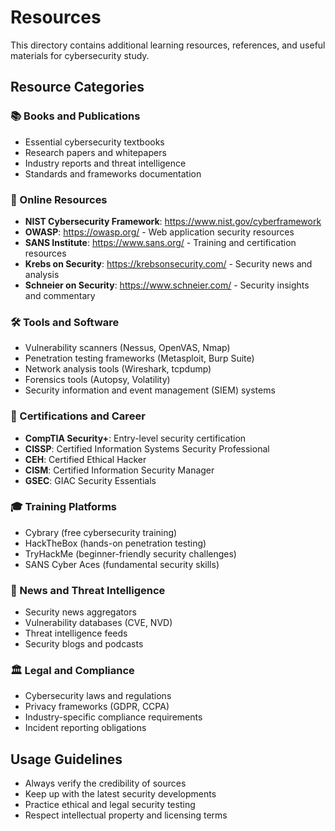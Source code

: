 # Resources

This directory contains additional learning resources, references, and useful materials for cybersecurity study.

## Resource Categories

### 📚 Books and Publications
- Essential cybersecurity textbooks
- Research papers and whitepapers
- Industry reports and threat intelligence
- Standards and frameworks documentation

### 🔗 Online Resources
- **NIST Cybersecurity Framework**: https://www.nist.gov/cyberframework
- **OWASP**: https://owasp.org/ - Web application security resources
- **SANS Institute**: https://www.sans.org/ - Training and certification resources
- **Krebs on Security**: https://krebsonsecurity.com/ - Security news and analysis
- **Schneier on Security**: https://www.schneier.com/ - Security insights and commentary

### 🛠️ Tools and Software
- Vulnerability scanners (Nessus, OpenVAS, Nmap)
- Penetration testing frameworks (Metasploit, Burp Suite)
- Network analysis tools (Wireshark, tcpdump)
- Forensics tools (Autopsy, Volatility)
- Security information and event management (SIEM) systems

### 📜 Certifications and Career
- **CompTIA Security+**: Entry-level security certification
- **CISSP**: Certified Information Systems Security Professional
- **CEH**: Certified Ethical Hacker
- **CISM**: Certified Information Security Manager
- **GSEC**: GIAC Security Essentials

### 🎓 Training Platforms
- Cybrary (free cybersecurity training)
- HackTheBox (hands-on penetration testing)
- TryHackMe (beginner-friendly security challenges)
- SANS Cyber Aces (fundamental security skills)

### 📰 News and Threat Intelligence
- Security news aggregators
- Vulnerability databases (CVE, NVD)
- Threat intelligence feeds
- Security blogs and podcasts

### 🏛️ Legal and Compliance
- Cybersecurity laws and regulations
- Privacy frameworks (GDPR, CCPA)
- Industry-specific compliance requirements
- Incident reporting obligations

## Usage Guidelines

- Always verify the credibility of sources
- Keep up with the latest security developments
- Practice ethical and legal security testing
- Respect intellectual property and licensing terms